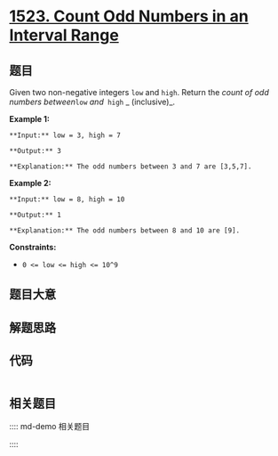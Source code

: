 # [1523. Count Odd Numbers in an Interval Range](https://leetcode.com/problems/count-odd-numbers-in-an-interval-range)

## 题目

Given two non-negative integers `low` and `high`. Return the _count of odd
numbers between_`low` _and_` high` _  (inclusive)_.



**Example 1:**

    
    
    **Input:** low = 3, high = 7
    **Output:** 3
    **Explanation:** The odd numbers between 3 and 7 are [3,5,7].

**Example 2:**

    
    
    **Input:** low = 8, high = 10
    **Output:** 1
    **Explanation:** The odd numbers between 8 and 10 are [9].



**Constraints:**

  * `0 <= low <= high <= 10^9`


## 题目大意

## 解题思路

## 代码

```javascript

```

## 相关题目

:::: md-demo 相关题目

::::
